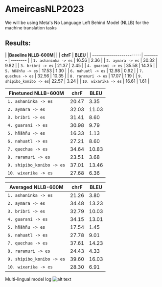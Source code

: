 # AmeircasNLP2023

We will be using Meta's No Language Left Behind Model (NLLB) for the machine translation tasks

## Results:
|                          |**Baseline NLLB-600M**|
|                          | **chrF** | **BLEU** |
| -------------------------| -------- | -------- |
| `1. ashaninka -> es`     | 16.56    | 2.36     |
| `2. aymara -> es`        | 30.32    | 9.82     |
| `3. bribri -> es`        | 21.37    | 2.45     |
| `4. guarani -> es`       | 35.58    | 14.35    |
| `5. hñähñu -> es`        | 17.53    | 1.30     |
| `6. nahuatl -> es`       | 12.98    | 0.92     |
| `7. quechua -> es`       | 32.56    | 10.35    |
| `8. raramuri -> es`      | 17.07    | 1.19     |
| `9. shipibo_konibo -> es`| 22.57    | 3.24     |
| `10. wixarika -> es`     | 16.61    | 1.61     |


| **Finetuned NLLB-600M**  | **chrF** | **BLEU** |
| -------------------------| -------- | -------- |
| `1. ashaninka -> es`     | 20.47    | 3.35     |
| `2. aymara -> es`        | 32.03    | 11.03    |
| `3. bribri -> es`        | 31.41    | 8.60     |
| `4. guarani -> es`       | 30.98    | 9.79     |
| `5. hñähñu -> es`        | 16.33    | 1.13     |
| `6. nahuatl -> es`       | 27.21    | 8.60     |
| `7. quechua -> es`       | 34.64    | 10.83    |
| `8. raramuri -> es`      | 23.51    | 3.68     |
| `9. shipibo_konibo -> es`| 37.01    | 13.46    |
| `10. wixarika -> es`     | 27.68    | 6.36     |

| **Averaged NLLB-600M**   | **chrF** | **BLEU** |
| -------------------------| -------- | -------- |
| `1. ashaninka -> es`     | 21.26    | 3.80     |
| `2. aymara -> es`        | 34.48    | 13.23    |
| `3. bribri -> es`        | 32.79    | 10.03    |
| `4. guarani -> es`       | 34.15    | 13.01    |
| `5. hñähñu -> es`        | 17.54    | 1.45     |
| `6. nahuatl -> es`       | 27.78    | 9.01     |
| `7. quechua -> es`       | 37.61    | 14.23    |
| `8. raramuri -> es`      | 24.43    | 4.33     |
| `9. shipibo_konibo -> es`| 39.60    | 16.03    |
| `10. wixarika -> es`     | 28.30    | 6.91     |


Multi-lingual model log
![alt text](https://github.com/KaieChen/ameircasnlp2023/blob/main/output.png)
